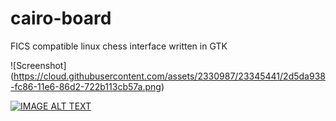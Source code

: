 cairo-board
===========

FICS compatible linux chess interface written in GTK

![Screenshot]
(https://cloud.githubusercontent.com/assets/2330987/23345441/2d5da938-fc86-11e6-86d2-722b113cb57a.png)

[![IMAGE ALT TEXT](http://img.youtube.com/vi/o-crBRv1A3k/0.jpg)](http://www.youtube.com/watch?v=o-crBRv1A3k "Cairo-Board demo")
